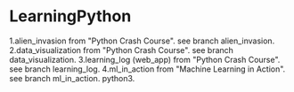 # LearningPython
1.alien_invasion from "Python Crash Course". see branch alien_invasion.
2.data_visualization from "Python Crash Course". see branch data_visualization.
3.learning_log (web_app) from "Python Crash Course". see branch learning_log.
4.ml_in_action from "Machine Learning in Action". see branch ml_in_action. python3.
